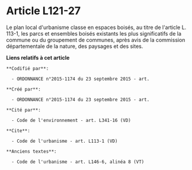 # Article L121-27

Le plan local d'urbanisme classe en espaces boisés, au titre de l'article L. 113-1, les parcs et ensembles boisés existants
les plus significatifs de la commune ou du groupement de communes, après avis de la commission départementale de la nature,
des paysages et des sites.

**Liens relatifs à cet article**

	**Codifié par**:

	  - ORDONNANCE n°2015-1174 du 23 septembre 2015 - art.

	**Créé par**:

	  - ORDONNANCE n°2015-1174 du 23 septembre 2015 - art.

	**Cité par**:

	  - Code de l'environnement - art. L341-16 (VD)

	**Cite**:

	  - Code de l'urbanisme - art. L113-1 (VD)

	**Anciens textes**:

	  - Code de l'urbanisme - art. L146-6, alinéa 8 (VT)
